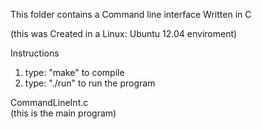 This folder contains a Command line interface Written in C

(this was Created in a Linux: Ubuntu 12.04 enviroment)

Instructions
  1) type: "make" to compile
  2) type: "./run" to run the program
  
CommandLineInt.c  
  (this is the main program)
